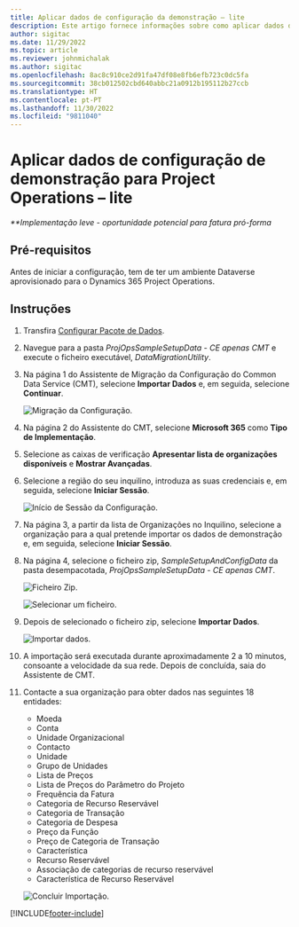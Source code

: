 ```yaml
---
title: Aplicar dados de configuração da demonstração – lite
description: Este artigo fornece informações sobre como aplicar dados de preparação e configuração de demonstração para o Project Operations.
author: sigitac
ms.date: 11/29/2022
ms.topic: article
ms.reviewer: johnmichalak
ms.author: sigitac
ms.openlocfilehash: 8ac8c910ce2d91fa47df08e8fb6efb723c0dc5fa
ms.sourcegitcommit: 38cb012502cbd640abbc21a0912b195112b27ccb
ms.translationtype: HT
ms.contentlocale: pt-PT
ms.lasthandoff: 11/30/2022
ms.locfileid: "9811040"
---
```

# <a name="apply-demo-setup-and-configuration-data-for-project-operations---lite"></a>Aplicar dados de configuração de demonstração para Project Operations – lite 

_**Implementação leve - oportunidade potencial para fatura pró-forma_



## <a name="prerequisites"></a>Pré-requisitos

Antes de iniciar a configuração, tem de ter um ambiente Dataverse aprovisionado para o Dynamics 365 Project Operations.


## <a name="instructions"></a>Instruções

1. Transfira [Configurar Pacote de Dados](https://download.microsoft.com/download/3/4/1/341bf279-a64f-4baa-af31-ce624859b518/ProjOpsSampleSetupData-%20CE%20only.zip). 
1. Navegue para a pasta *ProjOpsSampleSetupData - CE apenas CMT* e execute o ficheiro executável, *DataMigrationUtility*.
1. Na página 1 do Assistente de Migração da Configuração do Common Data Service (CMT), selecione **Importar Dados** e, em seguida, selecione **Continuar**.

    ![Migração da Configuração.](./media/1ConfigurationMigration.png)

1. Na página 2 do Assistente do CMT, selecione **Microsoft 365** como **Tipo de Implementação**.
1. Selecione as caixas de verificação **Apresentar lista de organizações disponíveis** e **Mostrar Avançadas**.
1. Selecione a região do seu inquilino, introduza as suas credenciais e, em seguida, selecione **Iniciar Sessão**.

   ![Início de Sessão da Configuração.](./media/2ConfigurationSignin.png)

1. Na página 3, a partir da lista de Organizações no Inquilino, selecione a organização para a qual pretende importar os dados de demonstração e, em seguida, selecione **Iniciar Sessão**.
1. Na página 4, selecione o ficheiro zip, *SampleSetupAndConfigData* da pasta desempacotada, *ProjOpsSampleSetupData - CE apenas CMT*.

   ![Ficheiro Zip.](./media/3ZipFile.png)

   ![Selecionar um ficheiro.](./media/4SelectAFile.png)

1. Depois de selecionado o ficheiro zip, selecione **Importar Dados**.

   ![Importar dados.](./media/5ImportData.png)

1. A importação será executada durante aproximadamente 2 a 10 minutos, consoante a velocidade da sua rede. Depois de concluída, saia do Assistente de CMT. 
1. Contacte a sua organização para obter dados nas seguintes 18 entidades:

    -   Moeda
    -   Conta
    -   Unidade Organizacional
    -   Contacto
    -   Unidade
    -   Grupo de Unidades
    -   Lista de Preços
    -   Lista de Preços do Parâmetro do Projeto 
    -   Frequência da Fatura
    -   Categoria de Recurso Reservável
    -   Categoria de Transação
    -   Categoria de Despesa
    -   Preço da Função
    -   Preço de Categoria de Transação
    -   Característica
    -   Recurso Reservável
    -   Associação de categorias de recurso reservável
    -   Característica de Recurso Reservável

    ![Concluir Importação.](./media/6CompleteImport.png)


[!INCLUDE[footer-include](../includes/footer-banner.md)]
